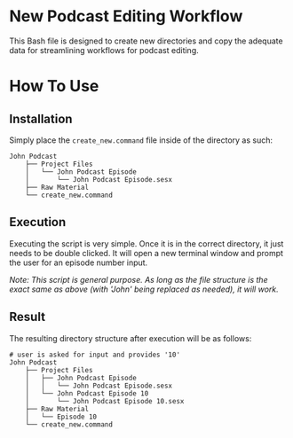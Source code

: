 # New Podcast Editing Workflow

This Bash file is designed to create new directories and copy the adequate data for streamlining workflows for podcast editing. 

# How To Use

## Installation

Simply place the `create_new.command` file inside of the directory as such:

```
John Podcast
    ├── Project Files
    │   └── John Podcast Episode
    │       └── John Podcast Episode.sesx
    ├── Raw Material
    └── create_new.command
```

## Execution

Executing the script is very simple. Once it is in the correct directory, it just needs to be double clicked. It will open a new terminal window and prompt the user for an episode number input. 

*Note: This script is general purpose. As long as the file structure is the exact same as above (with 'John' being replaced as needed), it will work.*

## Result

The resulting directory structure after execution will be as follows:

```
# user is asked for input and provides '10'
John Podcast
    ├── Project Files
    │   ├── John Podcast Episode
    │   │   └── John Podcast Episode.sesx
    │   └── John Podcast Episode 10
    │       └── John Podcast Episode 10.sesx
    ├── Raw Material
    │   └── Episode 10
    └── create_new.command
```